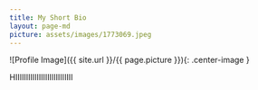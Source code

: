 ```yaml
---
title: My Short Bio
layout: page-md
picture: assets/images/1773069.jpeg
---
```

![Profile Image]({{ site.url }}/{{ page.picture }}){: .center-image }


HIIIIIIIIIIIIIIIIIIIIIIIIIII
